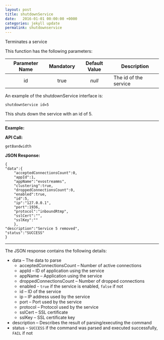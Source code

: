 ```yaml
---
layout: post
title: shutdownService
date:   2016-01-01 00:00:00 +0000
categories: jekyll update
permalink: shutdownservice
---
```


Terminates a service

This function has the following parameters:

| **Parameter Name** | **Mandatory** | **Default Value** | **Description**       |
| :----------------: | :-----------: | :---------------: | --------------------- |
|         id         |     true      |      *null*       | The id of the service |

An example of the shutdownService interface is:

``` 
shutdownService id=5
```

This shuts down the service with an id of 5.

------

**Example:**

**API Call:**

``` 
getBandwidth
```

**JSON Response:**

``` 
{
"data":{
    "acceptedConnectionsCount":0,
    "appId":1,
    "appName":"evostreamms",
    "clustering":true,
    "droppedConnectionsCount":0,
    "enabled":true,
    "id":5,
    "ip":"127.0.0.1",
    "port":1936,
    "protocol":"inboundRtmp",
    "sslCert":"",
    "sslKey":""
    },
"description":"Service 5 removed",
"status":"SUCCESS"
}
```

------

The JSON response contains the following details:

- data – The data to parse
  - acceptedConnectionsCount – Number of active connections
  - appId – ID of application using the service
  - appName – Application using the service
  - droppedConnectionsCount – Number of dropped connections
  - enabled - `true` if the service is enabled, `false` if not
  - id – ID of the service
  - ip – IP address used by the service
  - port – Port used by the service
  - protocol – Protocol used by the service
  - sslCert – SSL certificate
  - sslKey – SSL certificate key
- description – Describes the result of parsing/executing the command
- status – `SUCCESS` if the command was parsed and executed successfully, `FAIL` if not
